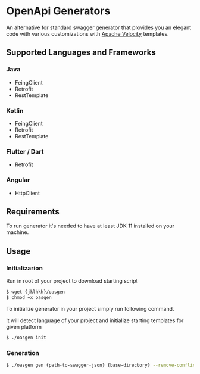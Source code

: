 # OpenApi Generators

An alternative for standard swagger generator that provides you 
an elegant code with various customizations with [Apache Velocity](https://github.com/apache/velocity-engine) templates.

## Supported Languages and Frameworks

### Java
* FeingClient
* Retrofit
* RestTemplate

### Kotlin
* FeingClient
* Retrofit
* RestTemplate

### Flutter / Dart
* Retrofit

### Angular
* HttpClient


## Requirements
To run generator it's needed to have at least JDK 11 installed on your machine.

## Usage
### Initializarion
Run in root of your project to download starting script
```bash
$ wget {jklhkh}/oasgen
$ chmod +x oasgen
```

To initialize generator in your project simply run following command. 

it will detect language of your project and initialize starting templates for given platform
```bash
$ ./oasgen init
```


### Generation

```bash
$ ./oasgen gen {path-to-swagger-json} {base-directory} --remove-conflicted
```

